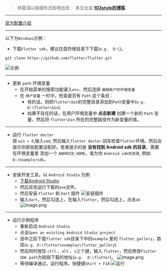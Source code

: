>转载请以链接形式标明出处： 
本文出自:[**103style的博客**](http://blog.csdn.net/lxk_1993) 

---

[官方配置介绍](https://flutter-io.cn/docs/get-started/install)

---


以下为`Windows`示例：

* 下载`Flutter sdk`，建议在盘符根目录下下载(`e.g.  D:\`)。
```
git clone https://github.com/flutter/flutter.git
```
![示例](https://upload-images.jianshu.io/upload_images/1709375-7e87b2a4361d7f06.png?imageMogr2/auto-orient/strip%7CimageView2/2/w/1240)

---

* 更新 `path` 环境变量
  * 在开始菜单的搜索功能键入`env`，然后选择 `编辑账户的环境变量`
  * 在 `用户变量` 一栏中，检查是否有 `Path` 这个条目：
    * 有的话，则把`flutter\bin`的完整目录添加到`Path`变量中(`e.g. D:\flutter\bin`).
    * 如果不存在的话，在用户环境变量中 **点击新建** 创建一个新的 `Path` 变量，然后将 `flutter\bin` 所在的完整路径作为新变量的值。
 
---

* 运行 `flutter doctor`  
   按 `win + R`,输入`cmd`, 然后输入`flutter doctor` 回车检查`flutter`环境。然后会提示你那些配置没配好。笔者提示的是 **没有找到 Android sdk 的目录**，需要在环境变量里 添加一个 `ANDROID_HOME`，值为你 `Android sdk的目录`,  例如`D:/example/sdk`。
---

* 安装开发工具，以 `Android Studio` 为例
  * [下载Android Studio](https://developer.android.google.cn/studio)
  * 然后双击运行下载的`exe`文件。
  * 然后安装 `Flutter` 和 `Dart` 插件
  ![安装插件](https://upload-images.jianshu.io/upload_images/1709375-25904db1844ae3a9.png?imageMogr2/auto-orient/strip%7CimageView2/2/w/1240)
  * 输入`dart`，然后勾选上，在输入`flutter`，然后勾选上，点击`ok`
  ![image.png](https://upload-images.jianshu.io/upload_images/1709375-8431ce9ea80c1b2f.png?imageMogr2/auto-orient/strip%7CimageView2/2/w/1240)
 
---

* 运行示例程序
  * 重新启动 `Android Studio`
  * 点击`Open an existing Android Studio project`
  * 选中之前下载`flutter sdk`目录下中的`example` 里的 `flutter_gallery`，路径(`e.g. D:\flutter\examples\flutter_gallery`)
  * 然后同时按住 `ctrl` 、`alt` 、`s`三个键，输入 `flutter`，然后修改`Flutter SDK path`为刚刚下载的地址(`e.g.  D:\flutter`)。
  ![image.png](https://upload-images.jianshu.io/upload_images/1709375-4348ebeb4ea5d607.png?imageMogr2/auto-orient/strip%7CimageView2/2/w/1240)
  * 等待编译通过，运行程序。快捷键`Shirt + F10`
    ![运行](https://upload-images.jianshu.io/upload_images/1709375-db84ca249ad32564.png?imageMogr2/auto-orient/strip%7CimageView2/2/w/1240)





  

